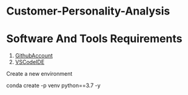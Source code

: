 # Customer-Personality-Analysis

# Software And Tools Requirements

1. [GithubAccount](https://github.com/)
2. [VSCodeIDE](https://code.visualstudio.com/)

Create a new environment

conda create -p venv python==3.7 -y
